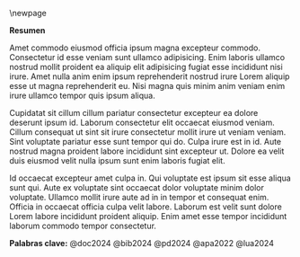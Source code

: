\newpage

**Resumen**

Amet commodo eiusmod officia ipsum magna excepteur commodo. Consectetur id esse veniam sunt ullamco adipisicing. Enim laboris ullamco nostrud mollit proident ea aliquip elit adipisicing fugiat esse incididunt nisi irure. Amet nulla anim enim ipsum reprehenderit nostrud irure Lorem aliquip esse ut magna reprehenderit eu. Nisi magna quis minim anim veniam enim irure ullamco tempor quis ipsum aliqua.

Cupidatat sit cillum cillum pariatur consectetur excepteur ea dolore deserunt ipsum id. Laborum consectetur elit occaecat eiusmod veniam. Cillum consequat ut sint sit irure consectetur mollit irure ut veniam veniam. Sint voluptate pariatur esse sunt tempor qui do. Culpa irure est in id. Aute nostrud magna proident labore incididunt sint excepteur ut. Dolore ea velit duis eiusmod velit nulla ipsum sunt enim laboris fugiat elit.

Id occaecat excepteur amet culpa in. Qui voluptate est ipsum sit esse aliqua sunt qui. Aute ex voluptate sint occaecat dolor voluptate minim dolor voluptate. Ullamco mollit irure aute ad in in tempor et consequat enim. Officia in occaecat officia culpa velit labore. Laborum est velit sunt dolore Lorem labore incididunt proident aliquip. Enim amet esse tempor incididunt laborum commodo tempor consectetur.

**Palabras clave:** @doc2024 @bib2024 @pd2024 @apa2022 @lua2024
